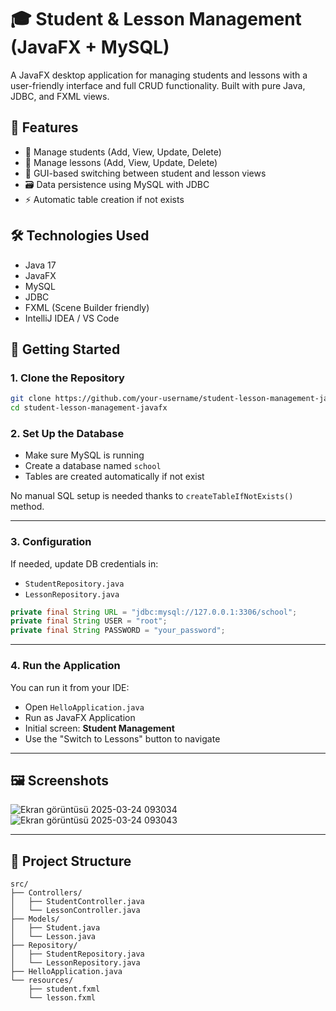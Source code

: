 # 🎓 Student & Lesson Management (JavaFX + MySQL)

A JavaFX desktop application for managing students and lessons with a user-friendly interface and full CRUD functionality. Built with pure Java, JDBC, and FXML views.


## 🧩 Features

- 🧍 Manage students (Add, View, Update, Delete)
- 📘 Manage lessons (Add, View, Update, Delete)
- 🔄 GUI-based switching between student and lesson views
- 🗃️ Data persistence using MySQL with JDBC
- ⚡ Automatic table creation if not exists


## 🛠️ Technologies Used

- Java 17
- JavaFX
- MySQL
- JDBC
- FXML (Scene Builder friendly)
- IntelliJ IDEA / VS Code

## 🚀 Getting Started

### 1. Clone the Repository

```bash
git clone https://github.com/your-username/student-lesson-management-javafx.git
cd student-lesson-management-javafx
```

### 2. Set Up the Database

- Make sure MySQL is running
- Create a database named `school`
- Tables are created automatically if not exist

No manual SQL setup is needed thanks to `createTableIfNotExists()` method.

---

### 3. Configuration

If needed, update DB credentials in:

- `StudentRepository.java`
- `LessonRepository.java`

```java
private final String URL = "jdbc:mysql://127.0.0.1:3306/school";
private final String USER = "root";
private final String PASSWORD = "your_password";
```

---

### 4. Run the Application

You can run it from your IDE:
- Open `HelloApplication.java`
- Run as JavaFX Application
- Initial screen: **Student Management**
- Use the "Switch to Lessons" button to navigate

---

## 🖼️ Screenshots


![Ekran görüntüsü 2025-03-24 093034](https://github.com/user-attachments/assets/5d783823-f7f3-4142-bda5-a33d5f27bea5)
![Ekran görüntüsü 2025-03-24 093043](https://github.com/user-attachments/assets/c81e1785-b112-4306-9265-c58de51305c4)

---

## 📂 Project Structure

```
src/
├── Controllers/
│   ├── StudentController.java
│   └── LessonController.java
├── Models/
│   ├── Student.java
│   └── Lesson.java
├── Repository/
│   ├── StudentRepository.java
│   └── LessonRepository.java
├── HelloApplication.java
└── resources/
    ├── student.fxml
    └── lesson.fxml
```


